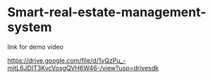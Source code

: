 # Smart-real-estate-management-system

link for demo video

https://drive.google.com/file/d/1vQzPu_-mjtL6JDIT3KvcVosgQVH6W46-/view?usp=drivesdk
